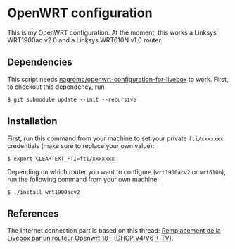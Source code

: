 OpenWRT configuration
=====================

This is my OpenWRT configuration. At the moment, this works a Linksys WRT1900ac v2.0 and a Linksys WRT610N v1.0 router.

## Dependencies

This script needs [nagromc/openwrt-configuration-for-livebox](https://github.com/nagromc/openwrt-configuration-for-livebox) to work. First, to checkout this dependency, run

```shell-session
$ git submodule update --init --recursive
```

## Installation

First, run this command from your machine to set your private `fti/xxxxxxx` credentials (make sure to replace your own value):

```shell
$ export CLEARTEXT_FTI=fti/xxxxxxx
```

Depending on which router you want to configure (`wrt1900acv2` or `wrt610n`), run the following command from your own machine:

```shell
$ ./install wrt1900acv2
```

## References

The Internet connection part is based on this thread: [Remplacement de la Livebox par un routeur Openwrt 18+ (DHCP V4/V6 + TV)](https://lafibre.info/remplacer-livebox/remplacement-de-la-livebox-par-un-routeur-openwrt-18-dhcp-v4v6-tv/).
